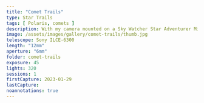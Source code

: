 ```yaml
---
title: "Comet Trails"
type: Star Trails
tags: [ Polaris, comets ]
description: With my camera mounted on a Sky Watcher Star Adventurer Mini (S.A.M.) I set up an astrophotography time lapse. This will track for the duration of the exposure, then return to the starting point. I used it for a comet video, then ran my 'Startrails Magic' PixInsight script to create this image. I brightened the comet to make it easier to spot. It is distinctively green an, unlike stars that stay on perfect tracks, the comet crosses over and appears to arc towards Polaris.  
image: /assets/images/gallery/comet-trails/thumb.jpg
telescope: Sony ILCE-6300
length: "12mm"
aperture: "6mm"
folder: comet-trails
exposure: 45
lights: 320
sessions: 1
firstCapture: 2023-01-29 
lastCapture:
noannotations: true
---
```

